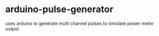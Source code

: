 # arduino-pulse-generator
uses arduino to generate multi channel pulses to simulate power meter output
